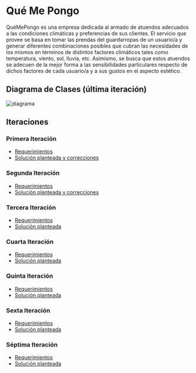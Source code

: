 # Qué Me Pongo

QuéMePongo es una empresa dedicada al armado de atuendos adecuados a las
condiciones climáticas y preferencias de sus clientes. El servicio que provee
se basa en tomar las prendas del guardarropas de un usuario/a y generar
diferentes combinaciones posibles que cubran las necesidades de los mismos en
términos de distintos factores climáticos tales como temperatura, viento, sol,
lluvia, etc. Asimismo, se busca que estos atuendos se adecuen de la mejor forma
a las sensibilidades particulares respecto de dichos factores de cada usuario/a
y a sus gustos en el aspecto estético.

## Diagrama de Clases (última iteración)

![diagrama](http://www.plantuml.com/plantuml/proxy?cache=no&src=https://raw.githubusercontent.com/RaniAgus/dds-jv-2022-que-me-pongo/main/docs/diagramas/iteracion-6.puml)

## Iteraciones

### Primera Iteración

- [Requerimientos](./docs/requerimientos/iteracion-1.md)
- [Solución planteada y correcciones](./docs/soluciones/iteracion-1.md)

### Segunda Iteración

- [Requerimientos](docs/requerimientos/iteracion-2.md)
- [Solución planteada y correcciones](docs/soluciones/iteracion-2.md)

### Tercera Iteración

- [Requerimientos](docs/requerimientos/iteracion-3.md)
- [Solución planteada](docs/soluciones/iteracion-3.md)

### Cuarta Iteración

- [Requerimientos](docs/requerimientos/iteracion-4.md)
- [Solución planteada](docs/soluciones/iteracion-4.md)

### Quinta Iteración

- [Requerimientos](docs/requerimientos/iteracion-5.md)
- [Solución planteada](docs/soluciones/iteracion-5.md)

### Sexta Iteración

- [Requerimientos](docs/requerimientos/iteracion-6.md)
- [Solución planteada](docs/soluciones/iteracion-6.md)


### Séptima Iteración

- [Requerimientos](docs/requerimientos/iteracion-7.md)
- [Solución planteada](docs/soluciones/iteracion-7.md)
